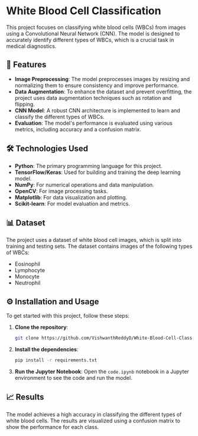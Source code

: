 # White Blood Cell Classification

This project focuses on classifying white blood cells (WBCs) from images using a Convolutional Neural Network (CNN). The model is designed to accurately identify different types of WBCs, which is a crucial task in medical diagnostics.

## 🚀 Features

- **Image Preprocessing**: The model preprocesses images by resizing and normalizing them to ensure consistency and improve performance.
- **Data Augmentation**: To enhance the dataset and prevent overfitting, the project uses data augmentation techniques such as rotation and flipping.
- **CNN Model**: A robust CNN architecture is implemented to learn and classify the different types of WBCs.
- **Evaluation**: The model's performance is evaluated using various metrics, including accuracy and a confusion matrix.

## 🛠️ Technologies Used

- **Python**: The primary programming language for this project.
- **TensorFlow/Keras**: Used for building and training the deep learning model.
- **NumPy**: For numerical operations and data manipulation.
- **OpenCV**: For image processing tasks.
- **Matplotlib**: For data visualization and plotting.
- **Scikit-learn**: For model evaluation and metrics.

## 📊 Dataset

The project uses a dataset of white blood cell images, which is split into training and testing sets. The dataset contains images of the following types of WBCs:

- Eosinophil
- Lymphocyte
- Monocyte
- Neutrophil

## ⚙️ Installation and Usage

To get started with this project, follow these steps:

1. **Clone the repository**:
   ```bash
   git clone https://github.com/VishwanthReddyD/White-Blood-Cell-Classification.git
   ```

2. **Install the dependencies**:
   ```bash
   pip install -r requirements.txt
   ```

3. **Run the Jupyter Notebook**:
   Open the `code.ipynb` notebook in a Jupyter environment to see the code and run the model.

## 📈 Results

The model achieves a high accuracy in classifying the different types of white blood cells. The results are visualized using a confusion matrix to show the performance for each class.
